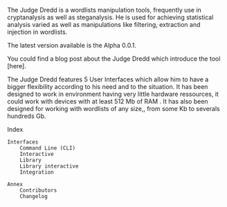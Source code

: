 The Judge Dredd is a wordlists manipulation tools, frequently use in cryptanalysis as well as steganalysis.
He is used for achieving statistical analysis varied as well as manipulations like filtering, extraction and injection in wordlists.

The latest version available is the Alpha 0.0.1.

You could find a blog post about the Judge Dredd which introduce the tool [here].

The Judge Dredd features 5 User Interfaces which allow him to have a bigger flexibility according to his need and to the situation. It has been designed to work in environment having very little hardware ressources, it could work with devices with at least 512 Mb of RAM . It has also been designed for working with wordlists of any size,, from some Kb to severals hundreds Gb.

Index

    Interfaces
        Command Line (CLI)
        Interactive
        Library
        Library interactive
        Integration

    Annex
        Contributors
        Changelog
